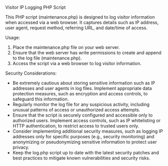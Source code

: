 Visitor IP Logging PHP Script

This PHP script (maintenance.php) is designed to log visitor information when accessed via a web browser. It captures details such as IP address, user agent, request method, referring URL, and date/time of access.

Usage:
1. Place the maintenance.php file on your web server.
2. Ensure that the web server has write permissions to create and append to the log file (maintenance.php).
3. Access the script via a web browser to log visitor information.

Security Considerations:
- Be extremely cautious about storing sensitive information such as IP addresses and user agents in log files. Implement appropriate data protection measures, such as encryption and access controls, to safeguard this information.
- Regularly monitor the log file for any suspicious activity, including unusual patterns of access or unauthorized access attempts.
- Ensure that the script is securely configured and accessible only to authorized users. Implement access controls, such as IP whitelisting or HTTP authentication, to restrict access to trusted users only.
- Consider implementing additional security measures, such as logging IP addresses only for specific purposes (e.g., security monitoring) and anonymizing or pseudonymizing sensitive information to protect user privacy.
- Keep the log.php script up to date with the latest security patches and best practices to mitigate known vulnerabilities and security risks.

